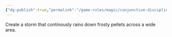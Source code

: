 ```yaml
---
{"dg-publish":true,"permalink":"/game-rules/magic/conjunctive-disciplines/frost-spells/sleet-storm/"}
---
```


Create a storm that continously rains down frosty pellets across a wide area.